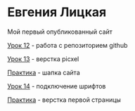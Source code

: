 # Евгения Лицкая 

Мой первый опубликованный сайт


[Урок 12](https://evskaya.github.io/github/ "Мой первый опубликованный сайт") - работа с репозиторием github


[Урок 13](https://github.com/evskaya/evskaya.github.io/tree/main/pixel-form-test/src) - верстка picxel


[Практика](https://github.com/evskaya/evskaya.github.io/tree/main/lesson_14) - шапка сайта

[Урок 14](https://github.com/evskaya/evskaya.github.io/tree/main/git-fonts) - подключение шрифтов


[Практика](https://github.com/evskaya/evskaya.github.io/tree/main/lesson_15) - верстка первой страницы
